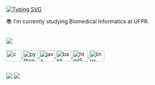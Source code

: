 <!--- <img width=100%  src="https://capsule-render.vercel.app/api?type=waving&color=ff91a4&height=120&section=header"/> -->


[![Typing SVG](https://readme-typing-svg.demolab.com?font=Fira+Code&pause=1000&color=F7F7F7&random=false&width=435&lines=Hi+there%2C+I%E2%80%99m+Barbara+%F0%9F%91%8B+)](https://git.io/typing-svg)

:books: I'm currently studying Biomedical Informatics at UFPR.

##

<div>
  <a href='https://github.com/brareisds'>
    <img  src="https://github-readme-stats.vercel.app/api/top-langs/?username=brareisds&layout=donut&theme=date_night"/>
</div>

<div style="display: inline_block"><br>
  <img class='icon' align="center" alt="c" height="30" width="40" src="https://cdn.jsdelivr.net/gh/devicons/devicon@latest/icons/c/c-line.svg">
  <img align="center" alt="python" height="30" width="40" src="https://cdn.jsdelivr.net/gh/devicons/devicon@latest/icons/python/python-original.svg">
  <img align="center" alt="java" height="30" width="40" src="https://cdn.jsdelivr.net/gh/devicons/devicon@latest/icons/java/java-original.svg">
  <img align="center" alt="bash" height="30" width="40" src="https://cdn.jsdelivr.net/gh/devicons/devicon@latest/icons/bash/bash-plain.svg">
  <img align="center" alt="html5" height="30" width="40" src="https://cdn.jsdelivr.net/gh/devicons/devicon@latest/icons/html5/html5-plain.svg">
  <img align="center" alt="linux" height="30" width="40" src="https://cdn.jsdelivr.net/gh/devicons/devicon@latest/icons/linux/linux-original.svg">
</div>

##

<div>
  <a href="https://linkedin.com/in/barbara-reis-319b621b9" target="_blank"><img src="https://img.shields.io/badge/LinkedIn-0077B5?style=for-the-badge&logo=linkedin&logoColor=white"></a>
  <a href="mailto:brareisds@gmail.com" target="_blank"><img src="https://img.shields.io/badge/Gmail-D14836?style=for-the-badge&logo=gmail&logoColor=white"></a>
</div>
